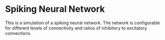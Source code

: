 # Spiking Neural Network

This is a simulation of a spiking neural network. The network is configurable for different levels of connectivity and ratios of inhibitory to excitatory connections.
